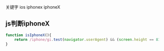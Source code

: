 关键字 ios iphonex iphoneX

## js判断iphoneX

```js
function isIphoneX(){
    return /iphone/gi.test(navigator.userAgent) && (screen.height == 812 && screen.width == 375)
}
```